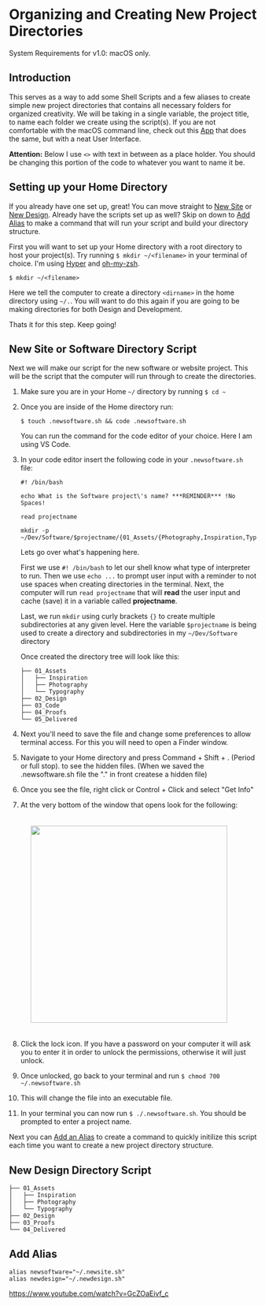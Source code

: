 # Organizing and Creating New Project Directories
System Requirements for v1.0: macOS only.

## Introduction
This serves as a way to add some Shell Scripts and a few aliases to create simple new project directories that contains all necessary folders for organized creativity. We will be taking in a single variable, the project title, to name each folder we create using the script(s).  If you are not comfortable with the macOS command line, check out this [App](link) that does the same, but with a neat User Interface.

**Attention:** Below I use  `<>` with text in between as a place holder. You should be changing this portion of the code to whatever you want to name it be.


## Setting up your Home Directory

If you already have one set up, great! You can move straight to [New Site](#new-site-or-software-directory-script) or [New Design](#new-design-directory-script). Already have the scripts set up as well? Skip on down to [Add Alias](#add-alias) to make a command that will run your script and build your directory structure.

First you will want to set up your Home directory with a root directory to host your project(s). Try running `$ mkdir ~/<filename>` in your terminal of choice. I'm using [Hyper](https://www.hyper.is) and [oh-my-zsh](https://ohmyz.sh).
```
$ mkdir ~/<filename>
```

Here we tell the computer to create a directory  `<dirname>` in the home directory using `~/.`. You will want to do this again if you are going to be making directories for both Design and Development.

Thats it for this step. Keep going!


## New Site or Software Directory Script
Next we will make our script for the new software or website project. This will be the script that the computer will run through to create the directories.

1. Make sure you are in your Home `~/`  directory by running `$ cd ~`
   
2. Once you are inside of the Home directory run:
   ```
   $ touch .newsoftware.sh && code .newsoftware.sh
   ``` 
   You can run the command for the code editor of your choice. Here I am using VS Code.
3. In your code editor insert the following code in your `.newsoftware.sh` file: 
    ```
    #! /bin/bash

    echo What is the Software project\'s name? ***REMINDER*** !No Spaces!
    
    read projectname
    
    mkdir -p ~/Dev/Software/$projectname/{01_Assets/{Photography,Inspiration,Typography},02_Design,03_Code,04_Proofs,05_Delivered}
    ```
    Lets go over what's happening here. 
    
    First we use `#! /bin/bash` to let our shell know what type of interpreter to run. Then we use `echo ...` to prompt user input with a reminder to not use spaces when creating directories in the terminal. Next, the computer will run `read projectname` that will **read** the user input and cache (save) it in a variable called **projectname**. 
    
    Last, we run `mkdir` using curly brackets `{}` to create multiple subdirectories at any given level. Here the variable `$projectname` is being used to create a directory and subdirectories in my `~/Dev/Software` directory

    Once created the directory tree will look like this:
   ```
   ├── 01_Assets
   │   ├── Inspiration
   │   ├── Photography
   │   └── Typography
   ├── 02_Design
   ├── 03_Code
   ├── 04_Proofs
   └── 05_Delivered
   ```
4. Next you'll need to save the file and change some preferences to allow terminal access. For this you will need to open a Finder window. 
5. Navigate to your Home directory and press Command + Shift + . (Period or full stop). to see the hidden files. (When we saved the .newsoftware.sh file the "." in front createse a hidden file)
6. Once you see the file, right click or Control + Click and select "Get Info"
7. At the very bottom of the window that opens look for the following: 
   
    <img style="padding: 20px;" src="https://imgur.com/zF3XjHc.png" width="400">
8. Click the lock icon. If you have a password on your computer it will ask you to enter it in order to unlock the permissions, otherwise it will just unlock.
9. Once unlocked, go back to your terminal and run `$ chmod 700 ~/.newsoftware.sh`
10. This will change the file into an executable file.
11. In your terminal you can now run `$ ./.newsoftware.sh`. You should be prompted to enter a project name.

Next you can [Add an Alias](#add-alias) to create a command to quickly initilize this script each time you want to create a new project directory structure.


## New Design Directory Script

```
├── 01_Assets
│   ├── Inspiration
│   ├── Photography
│   └── Typography
├── 02_Design
├── 03_Proofs
└── 04_Delivered
```

## Add Alias 
```
alias newsoftware="~/.newsite.sh"
alias newdesign="~/.newdesign.sh"
```

https://www.youtube.com/watch?v=GcZOaEivf_c